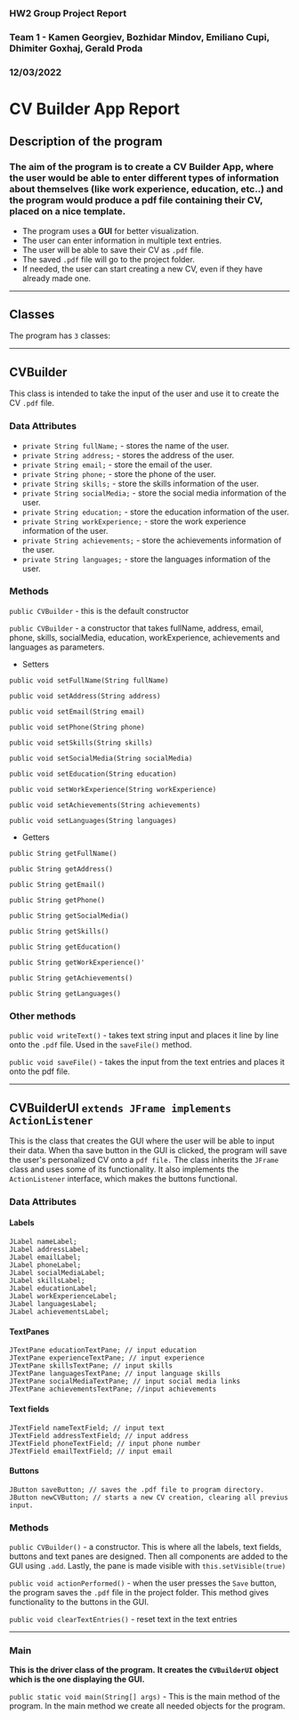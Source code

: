 ### HW2 Group Project Report
### Team 1 - Kamen Georgiev, Bozhidar Mindov, Emiliano Cupi, Dhimiter Goxhaj, Gerald Proda
### 12/03/2022

# CV Builder App Report 

## Description of the program 

### The aim of the program is to create a CV Builder App, where the user would be able to enter different types of information about themselves (like work experience, education, etc..) and the program would produce a pdf file containing their CV, placed on a nice template.

- The program uses a **GUI** for better visualization.
- The user can enter information in multiple text entries. 
- The user will be able to save their CV as `.pdf` file.
- The saved `.pdf` file will go to the project folder.
- If needed, the user can start creating a new CV, even if they have already made one.

-----

## Classes 

The program has `3` classes:

-----

## CVBuilder
This class is intended to take the input of the user and use it to create the CV `.pdf` file.

### Data Attributes
- `private String fullName;` - stores the name of the user.
- `private String address;` - stores the address of the user.
- `private String email;` - store the email of the user.
- `private String phone;` - store the phone of the user.
- `private String skills;` - store the skills information of the user.
- `private String socialMedia;` - store the social media information of the user.
- `private String education;` - store the education information of the user.
- `private String workExperience;` - store the work experience information of the user.
- `private String achievements;` - store the achievements information of the user.
- `private String languages;` - store the languages information of the user.


### Methods 

`public CVBuilder` - this is the default constructor 

`public CVBuilder` - a constructor that takes fullName, address, email, phone, skills, socialMedia, education, workExperience, achievements and languages as parameters. 

- Setters

`public void setFullName(String fullName)`
       
`public void setAddress(String address)`
        
`public void setEmail(String email)`
      
`public void setPhone(String phone)`
       
`public void setSkills(String skills)`
    
`public void setSocialMedia(String socialMedia)`
          
`public void setEducation(String education)`
       
`public void setWorkExperience(String workExperience)`
         
`public void setAchievements(String achievements)`
      
`public void setLanguages(String languages)`

- Getters 

`public String getFullName()`
        
`public String getAddress()`
       
`public String getEmail()`
          
`public String getPhone()`
           
`public String getSocialMedia()`
          
`public String getSkills()`
        
`public String getEducation()`
          
`public String getWorkExperience()' `
    
`public String getAchievements()`
       
`public String getLanguages()`

### Other methods
`public void writeText()` - takes text string input and places it line by line onto the `.pdf` file. Used in the `saveFile()` method.

`public void saveFile()` - takes the input from the text entries and places it onto the pdf file. 

 -----      
   
## CVBuilderUI `extends JFrame implements ActionListener`
This is the class that creates the GUI where the user will be able to input their data.
When tha save button in the GUI is clicked, the program will save the user's personalized CV onto a `pdf file.`
The class inherits the `JFrame` class and uses some of its functionality. It also implements the `ActionListener` interface, which makes the buttons functional.

### Data Attributes 

#### Labels
```
JLabel nameLabel;
JLabel addressLabel;
JLabel emailLabel;
JLabel phoneLabel;
JLabel socialMediaLabel;
JLabel skillsLabel;
JLabel educationLabel;
JLabel workExperienceLabel;
JLabel languagesLabel;
JLabel achievementsLabel;
```

#### TextPanes
```
JTextPane educationTextPane; // input education
JTextPane experienceTextPane; // input experience
JTextPane skillsTextPane; // input skills
JTextPane languagesTextPane; // input language skills
JTextPane socialMediaTextPane; // input social media links
JTextPane achievementsTextPane; //input achievements
```

#### Text fields
```
JTextField nameTextField; // input text
JTextField addressTextField; // input address
JTextField phoneTextField; // input phone number
JTextField emailTextField; // input email
```
#### Buttons 
```
JButton saveButton; // saves the .pdf file to program directory.
JButton newCVButton; // starts a new CV creation, clearing all previus input.
```

### Methods

`public CVBuilder()` - a constructor. This is where all the labels, text fields, buttons and text panes are designed. Then all components are added to the GUI using `.add`. Lastly, the pane is made visible with `this.setVisible(true)`

`public void actionPerformed()` - when the user presses the `Save` button, the program saves the `.pdf` file in the project folder. This method gives functionality to the buttons in the GUI.

`public void clearTextEntries()` - reset text in the text entries 

-----

### Main 
**This is the driver class of the program.**
**It creates the `CVBuilderUI` object which is the one displaying the GUI.**

`public static void main(String[] args)` - This is the main method of the program.
In the main method we create all needed objects for the program.